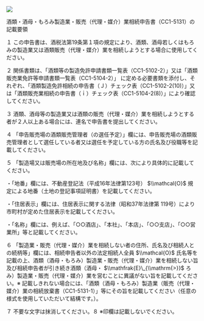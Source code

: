 ![](https://www.nta.go.jp/tmp/970ee35e-bda0-4a0e-bc59-e6786b998dc1/images/7c91efdf86238850944decef1aab2f670866ca627f173a80532d31d7d844fe20.jpg)

酒類・酒母・もろみ製造業・販売（代理・媒介）業相続申告書（CC1-5131）の記載要領

１ この申告書は、酒税法第19条第１項の規定により、酒類、酒母若しくはもろみの製造業又は酒類販売（代理・媒介）業を相続しようとする場合に使用してください。

２ 関係書類は、「酒類等の製造免許申請書類一覧表（CC1-5102-2）」又は「酒類販売業免許等申請書類一覧表（CC1-5104-2）」 に定める必要書類を添付し、それぞれ、「酒類製造免許相続の申告書（Ｊ）チェック表（CC1-5102-2(10)）」又は「酒類販売業相続の申告書（ｉ）チェック表（CC1-5104-2(8)）」により確認してください。

３ 酒類、酒母等の製造業又は酒類の販売（代理・媒介）業を相続しようとする者が２人以上ある場合には、連名で申告書を提出してください。

４ 「申告販売場の酒類販売管理者（の選任予定）」欄には、申告販売場の酒類販売管理者として選任している者又は選任を予定している方の氏名及び役職等を記載してください。

５ 「製造場又は販売場の所在地及び名称」欄には、次により具体的に記載してください。

・「地番」欄には、不動産登記法（平成16年法律第123号） $\\mathcal{O}$ 規定による地番（土地の登記事項証明書）を記載してください。

・「住居表示」欄には、住居表示に関する法律（昭和37年法律第 119号）により市町村が定めた住居表示を記載してください。

・「名称」欄には、例えば、「○○酒店」、「本社」、「本店」、「○○支店」、「○○営業所」等と記載してください。

６ 「製造業・販売（代理・媒介）業を相続しない者の住所、氏名及び相続人との続柄等」欄には、相続申告者以外の法定相続人全員 $\\mathcal{O}$ 氏名等を記載の上、酒類（酒母・もろみ）製造業・販売（代理・媒介）業を相続しない旨及び相続申告者が引き続き酒類（酒母・ $\\mathfrak{E}\_{\\mathrm{>}}$ ろみ）製造業・販売（代理・媒介）業を営むことに異議がない旨を記載してください。※ 記載しきれない場合には、「酒類（酒母・もろみ）製造業（販売（代理・媒介）業の相続放棄書（CC1-5131-1）」等にその旨を記載してください（任意の様式を使用していただいて結構です。）。

７ 不要な文字は抹消してください。８ ※印欄は記載しないでください。